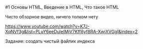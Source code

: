 #1 Основы HTML, Введение в HTML, Что такое HTML

Чисто обзорное видео, ничего толком нету 

https://www.youtube.com/watch?v=K7J-XqNVf3g&list=PLuY6eeDuleIMjV7Kff8yf8RA-XwjXVGgl&index=2

Задание: создать чистый файлик индекса